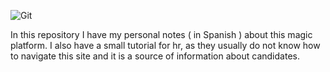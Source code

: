 

![Git](C:/Users/Saylar/Desktop/git.png)



In this repository I have my personal notes ( in Spanish ) about this magic platform. I also have a small tutorial for hr, as they usually do not know how to navigate this site and it is a source of information about candidates.
